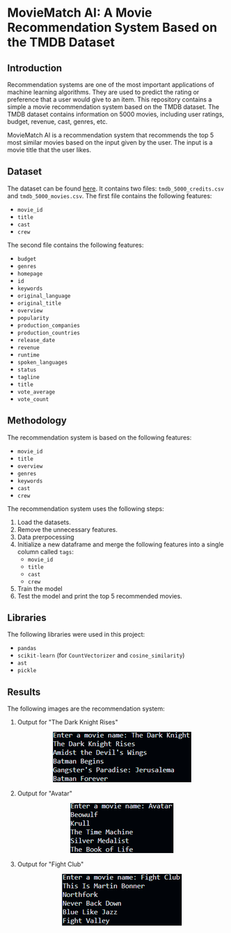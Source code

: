 # MovieMatch AI: A Movie Recommendation System Based on the TMDB Dataset

## Introduction

Recommendation systems are one of the most important applications of machine learning algorithms. They are used to predict the rating or preference that a user would give to an item. This repository contains a simple a movie recommendation system based on the TMDB dataset. The TMDB dataset contains information on 5000 movies, including user ratings, budget, revenue, cast, genres, etc.

MovieMatch AI is a recommendation system that recommends the top 5 most similar movies based on the input given by the user. The input is a movie title that the user likes.

## Dataset

The dataset can be found [here](https://www.kaggle.com/tmdb/tmdb-movie-metadata). It contains two files: `tmdb_5000_credits.csv` and `tmdb_5000_movies.csv`. The first file contains the following features:

* `movie_id`
* `title`
* `cast`
* `crew`

The second file contains the following features:

* `budget`
* `genres`
* `homepage`
* `id`
* `keywords`
* `original_language`
* `original_title`
* `overview`
* `popularity`
* `production_companies`
* `production_countries`
* `release_date`
* `revenue`
* `runtime`
* `spoken_languages`
* `status`
* `tagline`
* `title`
* `vote_average`
* `vote_count`

## Methodology

The recommendation system is based on the following features:

* `movie_id`
* `title`
* `overview`
* `genres`
* `keywords`
* `cast`
* `crew`

The recommendation system uses the following steps:

1. Load the datasets.
2. Remove the unnecessary features.
3. Data prerpocessing
4. Initialize a new dataframe and merge the following features into a single column called `tags`:
   * `movie_id`
   * `title`
   * `cast`
   * `crew`
5. Train the model
6. Test the model and print the top 5 recommended movies.

## Libraries

The following libraries were used in this project:

* `pandas`
* `scikit-learn` (for `CountVectorizer` and `cosine_similarity`)
* `ast`
* `pickle`

## Results

The following images are the recommendation system:

1. Output for "The Dark Knight Rises"

   <p align='center'>
      <img src='Images/Output_1.png' alt='Output for "The Dark Knight Rises"'>
   </p>

2. Output for "Avatar"

   <p align='center'>
      <img src='Images/Output_2.png' alt='Output for "Avatar"'>
   </p>

3. Output for "Fight Club"

   <p align='center'>
      <img src='Images/Output_3.png' alt='Output for "Fight Club"'>
   </p>